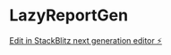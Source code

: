 # LazyReportGen

[Edit in StackBlitz next generation editor ⚡️](https://stackblitz.com/~/github.com/synbyte/LazyReportGen)